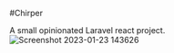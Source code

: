 #Chirper 

A small opinionated Laravel react project.
![Screenshot 2023-01-23 143626](https://user-images.githubusercontent.com/58131746/214030377-90c1375a-c451-4dfb-9076-7a24f1a5bfc6.jpg)
